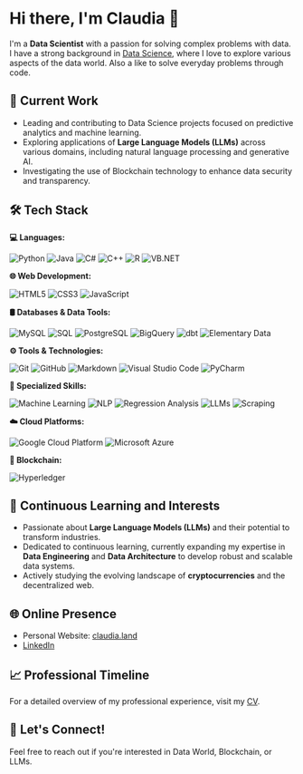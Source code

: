 # Hi there, I'm Claudia 👋

I'm a **Data Scientist** with a passion for solving complex problems with data.  I have a strong background in [Data Science](https://claudia.land/), where I love to explore various aspects of the data world. Also a like to solve everyday problems through code. 


## 🔭 Current Work
- Leading and contributing to Data Science projects focused on predictive analytics and machine learning.
- Exploring applications of **Large Language Models (LLMs)** across various domains, including natural language processing and generative AI.
- Investigating the use of Blockchain technology to enhance data security and transparency.

## 🛠 Tech Stack

**💻 Languages:**

![Python](https://img.shields.io/badge/Python-3776AB?style=for-the-badge&logo=python&logoColor=white)
![Java](https://img.shields.io/badge/Java-007396?style=for-the-badge&logo=java&logoColor=white)
![C#](https://img.shields.io/badge/C%23-239120?style=for-the-badge&logo=c-sharp&logoColor=white)
![C++](https://img.shields.io/badge/C++-00599C?style=for-the-badge&logo=cplusplus&logoColor=white)
![R](https://img.shields.io/badge/R-276DC3?style=for-the-badge&logo=r&logoColor=white)
![VB.NET](https://img.shields.io/badge/VB.NET-512BD4?style=for-the-badge&logo=.net&logoColor=white)

**🌐 Web Development:**

![HTML5](https://img.shields.io/badge/HTML5-E34F26?style=for-the-badge&logo=html5&logoColor=white)
![CSS3](https://img.shields.io/badge/CSS3-1572B6?style=for-the-badge&logo=css3&logoColor=white)
![JavaScript](https://img.shields.io/badge/JavaScript-F7DF1E?style=for-the-badge&logo=javascript&logoColor=black)

**🛢 Databases & Data Tools:**

![MySQL](https://img.shields.io/badge/MySQL-4479A1?style=for-the-badge&logo=mysql&logoColor=white)
![SQL](https://img.shields.io/badge/SQL-CC2927?style=for-the-badge&logo=microsoft-sql-server&logoColor=white)
![PostgreSQL](https://img.shields.io/badge/PostgreSQL-336791?style=for-the-badge&logo=postgresql&logoColor=white)
![BigQuery](https://img.shields.io/badge/BigQuery-4285F4?style=for-the-badge&logo=google-cloud&logoColor=white)
![dbt](https://img.shields.io/badge/dbt-FF694B?style=for-the-badge&logo=dbt&logoColor=white)
![Elementary Data](https://img.shields.io/badge/Elementary%20Data-2F3134?style=for-the-badge&logo=data&logoColor=white)

**⚙️ Tools & Technologies:**

![Git](https://img.shields.io/badge/Git-F05032?style=for-the-badge&logo=git&logoColor=white)
![GitHub](https://img.shields.io/badge/GitHub-181717?style=for-the-badge&logo=github&logoColor=white)
![Markdown](https://img.shields.io/badge/Markdown-000000?style=for-the-badge&logo=markdown&logoColor=white)
![Visual Studio Code](https://img.shields.io/badge/Visual%20Studio%20Code-0078D4?style=for-the-badge&logo=visual%20studio%20code&logoColor=white)
![PyCharm](https://img.shields.io/badge/PyCharm-000000?style=for-the-badge&logo=pycharm&logoColor=white)

**🔧 Specialized Skills:**

![Machine Learning](https://img.shields.io/badge/Machine%20Learning-FF6F00?style=for-the-badge&logo=machine-learning&logoColor=white)
![NLP](https://img.shields.io/badge/NLP-00897B?style=for-the-badge&logo=nlp&logoColor=white)
![Regression Analysis](https://img.shields.io/badge/Regression%20Analysis-29B6F6?style=for-the-badge&logo=regression-analysis&logoColor=white)
![LLMs](https://img.shields.io/badge/LLMs-0D47A1?style=for-the-badge&logo=large-language-model&logoColor=white)
![Scraping](https://img.shields.io/badge/Scraping-2196F3?style=for-the-badge&logo=web-scraping&logoColor=white)

**☁️ Cloud Platforms:**

![Google Cloud Platform](https://img.shields.io/badge/GCP-4285F4?style=for-the-badge&logo=google-cloud&logoColor=white)
![Microsoft Azure](https://img.shields.io/badge/Azure-0078D4?style=for-the-badge&logo=microsoft-azure&logoColor=white)

**🔗 Blockchain:**

![Hyperledger](https://img.shields.io/badge/Hyperledger-2F3134?style=for-the-badge&logo=hyperledger&logoColor=white)


## 🌱 Continuous Learning and Interests
- Passionate about **Large Language Models (LLMs)** and their potential to transform industries.
- Dedicated to continuous learning, currently expanding my expertise in **Data Engineering** and **Data Architecture** to develop robust and scalable data systems.
- Actively studying the evolving landscape of **cryptocurrencies** and the decentralized web.

## 🌐 Online Presence
- Personal Website: [claudia.land](https://claudia.land/)
- [LinkedIn](https://www.linkedin.com/in/claudia4jh/)

## 📈 Professional Timeline
For a detailed overview of my professional experience, visit my [CV](https://claudia.land/).

## 💬 Let's Connect!
Feel free to reach out if you're interested in Data World, Blockchain, or LLMs.
